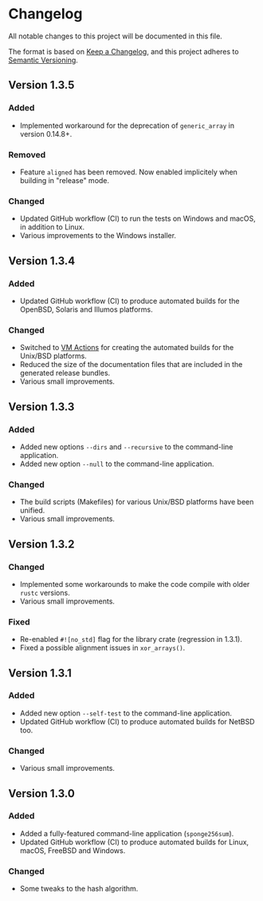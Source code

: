 # Changelog

All notable changes to this project will be documented in this file.

The format is based on [Keep a Changelog](https://keepachangelog.com/en/1.1.0/),
and this project adheres to [Semantic Versioning](https://semver.org/spec/v2.0.0.html).

## Version 1.3.5

### Added

- Implemented workaround for the deprecation of `generic_array` in version 0.14.8+.

### Removed

- Feature `aligned` has been removed. Now enabled implicitely when building in "release" mode.

### Changed

- Updated GitHub workflow (CI) to run the tests on Windows and macOS, in addition to Linux.
- Various improvements to the Windows installer.

## Version 1.3.4

### Added

- Updated GitHub workflow (CI) to produce automated builds for the OpenBSD, Solaris and Illumos platforms.

### Changed

- Switched to [VM Actions](https://github.com/vmactions) for creating the automated builds for the Unix/BSD platforms.
- Reduced the size of the documentation files that are included in the generated release bundles.
- Various small improvements.

## Version 1.3.3

### Added

- Added new options `--dirs` and `--recursive` to the command-line application.
- Added new option `--null` to the command-line application.

### Changed

- The build scripts (Makefiles) for various Unix/BSD platforms have been unified.
- Various small improvements.

## Version 1.3.2

### Changed

- Implemented some workarounds to make the code compile with older `rustc` versions.
- Various small improvements.

### Fixed

- Re-enabled `#![no_std]` flag for the library crate (regression in 1.3.1).
- Fixed a possible alignment issues in `xor_arrays()`.

## Version 1.3.1

### Added

- Added new option `--self-test` to the command-line application.
- Updated GitHub workflow (CI) to produce automated builds for NetBSD too.

### Changed

- Various small improvements.

## Version 1.3.0

### Added

- Added a fully-featured command-line application (`sponge256sum`).
- Updated GitHub workflow (CI) to produce automated builds for Linux, macOS, FreeBSD and Windows.

### Changed

- Some tweaks to the hash algorithm.
